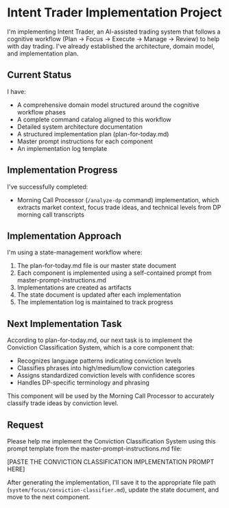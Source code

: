 # Intent Trader Implementation Project

I'm implementing Intent Trader, an AI-assisted trading system that follows a cognitive workflow (Plan → Focus → Execute → Manage → Review) to help with day trading. I've already established the architecture, domain model, and implementation plan.

## Current Status

I have:
- A comprehensive domain model structured around the cognitive workflow phases
- A complete command catalog aligned to this workflow
- Detailed system architecture documentation
- A structured implementation plan (plan-for-today.md)
- Master prompt instructions for each component
- An implementation log template

## Implementation Progress

I've successfully completed:
- Morning Call Processor (`/analyze-dp` command) implementation, which extracts market context, focus trade ideas, and technical levels from DP morning call transcripts

## Implementation Approach

I'm using a state-management workflow where:
1. The plan-for-today.md file is our master state document
2. Each component is implemented using a self-contained prompt from master-prompt-instructions.md
3. Implementations are created as artifacts
4. The state document is updated after each implementation
5. The implementation log is maintained to track progress

## Next Implementation Task

According to plan-for-today.md, our next task is to implement the Conviction Classification System, which is a core component that:
- Recognizes language patterns indicating conviction levels
- Classifies phrases into high/medium/low conviction categories
- Assigns standardized conviction levels with confidence scores
- Handles DP-specific terminology and phrasing

This component will be used by the Morning Call Processor to accurately classify trade ideas by conviction level.

## Request

Please help me implement the Conviction Classification System using this prompt template from the master-prompt-instructions.md file:

[PASTE THE CONVICTION CLASSIFICATION IMPLEMENTATION PROMPT HERE]

After generating the implementation, I'll save it to the appropriate file path (`system/focus/conviction-classifier.md`), update the state document, and move to the next component.